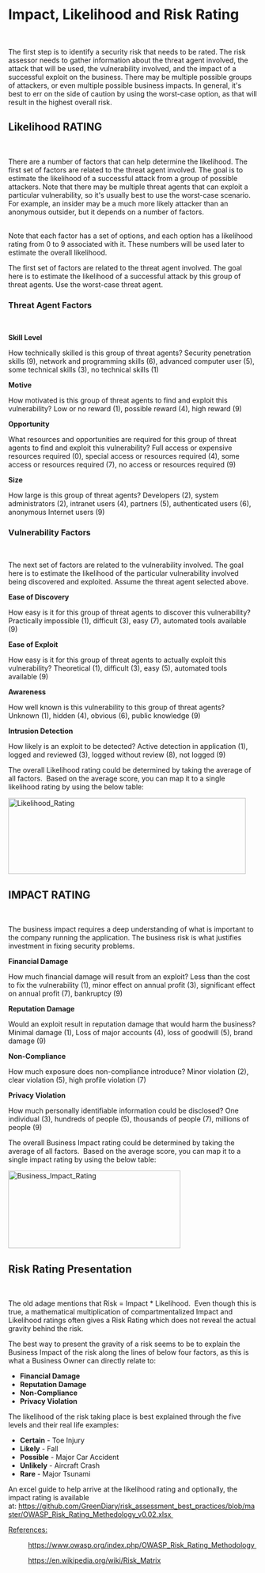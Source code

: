 # <h1><strong>Impact, Likelihood and Risk Rating</strong></h1>
<p>&nbsp;</p>
<p>The first step is to identify a security risk that needs to be rated. The risk assessor needs to gather information about the threat agent involved, the attack that will be used, the vulnerability involved, and the impact of a successful exploit on the business. There may be multiple possible groups of attackers, or even multiple possible business impacts. In general, it's best to err on the side of caution by using the worst-case option, as that will result in the highest overall risk.</p>
<h2><strong>Likelihood RATING</strong></h2>
<p>&nbsp;</p>
<p>There are a number of factors that can help determine the likelihood. The first set of factors are related to the threat agent involved. The goal is to estimate the likelihood of a successful attack from a group of possible attackers. Note that there may be multiple threat agents that can exploit a particular vulnerability, so it's usually best to use the worst-case scenario. For example, an insider may be a much more likely attacker than an anonymous outsider, but it depends on a number of factors.</p>
<p><br />
 Note that each factor has a set of options, and each option has a likelihood rating from 0 to 9 associated with it. These numbers will be used later to estimate the overall likelihood.</p>
<p>The first set of factors are related to the threat agent involved. The goal here is to estimate the likelihood of a successful attack by this group of threat agents. Use the worst-case threat agent.</p>
<h3>Threat Agent Factors</h3>
<p>&nbsp;</p>
<p><strong>Skill Level</strong></p>
<p>How technically skilled is this group of threat agents? Security penetration skills (9), network and programming skills (6), advanced computer user (5), some technical skills (3), no technical skills (1)</p>
<p><strong>Motive</strong></p>
<p>How motivated is this group of threat agents to find and exploit this vulnerability? Low or no reward (1), possible reward (4), high reward (9)</p>
<p><strong>Opportunity</strong></p>
<p>What resources and opportunities are required for this group of threat agents to find and exploit this vulnerability? Full access or expensive resources required (0), special access or resources required (4), some access or resources required (7), no access or resources required (9)</p>
<p><strong>Size</strong></p>
<p>How large is this group of threat agents? Developers (2), system administrators (2), intranet users (4), partners (5), authenticated users (6), anonymous Internet users (9)</p>
<h3>Vulnerability Factors</h3>
<p>&nbsp;</p>
<p>The next set of factors are related to the vulnerability involved. The goal here is to estimate the likelihood of the particular vulnerability involved being discovered and exploited. Assume the threat agent selected above.</p>
<p><strong>Ease of Discovery</strong></p>
<p>How easy is it for this group of threat agents to discover this vulnerability? Practically impossible (1), difficult (3), easy (7), automated tools available (9)</p>
<p><strong>Ease of Exploit</strong></p>
<p>How easy is it for this group of threat agents to actually exploit this vulnerability? Theoretical (1), difficult (3), easy (5), automated tools available (9)</p>
<p><strong>Awareness</strong></p>
<p>How well known is this vulnerability to this group of threat agents? Unknown (1), hidden (4), obvious (6), public knowledge (9)</p>
<p><strong>Intrusion Detection</strong></p>
<p>How likely is an exploit to be detected? Active detection in application (1), logged and reviewed (3), logged without review (8), not logged (9)</p>
<p>The overall Likelihood rating could be determined by taking the average of all factors.  Based on the average score, you can map it to a single likelihood rating by using the below table:</p>
<p><img class="alignnone" src="https://farm2.staticflickr.com/1577/24879957666_3e3921a331_o.png" alt="Likelihood_Rating" width="480" height="154" /></p>
<p><script src="//embedr.flickr.com/assets/client-code.js" async="" charset="utf-8"></script></p>
<h2>IMPACT RATING</h2>
<p>&nbsp;</p>
<p>The business impact requires a deep understanding of what is important to the company running the application. The business risk is what justifies investment in fixing security problems.</p>
<p><strong>Financial Damage</strong></p>
<p>How much financial damage will result from an exploit? Less than the cost to fix the vulnerability (1), minor effect on annual profit (3), significant effect on annual profit (7), bankruptcy (9)</p>
<p><strong>Reputation Damage</strong></p>
<p>Would an exploit result in reputation damage that would harm the business? Minimal damage (1), Loss of major accounts (4), loss of goodwill (5), brand damage (9)</p>
<p><strong>Non-Compliance</strong></p>
<p>How much exposure does non-compliance introduce? Minor violation (2), clear violation (5), high profile violation (7)</p>
<p><strong>Privacy Violation</strong></p>
<p>How much personally identifiable information could be disclosed? One individual (3), hundreds of people (5), thousands of people (7), millions of people (9)</p>
<p>The overall Business Impact rating could be determined by taking the average of all factors.  Based on the average score, you can map it to a single impact rating by using the below table:</p>
<p><img class="alignnone" src="https://farm2.staticflickr.com/1666/24880034996_1968e01d8e_o.png" alt="Business_Impact_Rating" width="348" height="157" /></p>
<h2>Risk Rating Presentation</h2>
<p>&nbsp;</p>
<p>The old adage mentions that Risk = Impact * Likelihood.  Even though this is true, a mathematical multiplication of compartmentalized Impact and Likelihood ratings often gives a Risk Rating which does not reveal the actual gravity behind the risk.</p>
<p>The best way to present the gravity of a risk seems to be to explain the Business Impact of the risk along the lines of below four factors, as this is what a Business Owner can directly relate to:</p>
<ul>
	<li><strong>Financial Damage</strong></li>
	<li><strong>Reputation Damage</strong></li>
	<li><strong>Non-Compliance</strong></li>
	<li><strong>Privacy Violation</strong></li>
</ul>
<p>The likelihood of the risk taking place is best explained through the five levels and their real life examples:</p>
<ul>
	<li><strong>Certain</strong> - Toe Injury</li>
	<li><strong>Likely</strong> - Fall</li>
	<li><strong>Possible</strong> - Major Car Accident</li>
	<li><strong>Unlikely</strong> - Aircraft Crash</li>
	<li><strong>Rare</strong> - Major Tsunami</li>
</ul>
<p>An excel guide to help arrive at the likelihood rating and optionally, the impact rating is available at: <a href="https://github.com/GreenDiary/risk_assessment_best_practices/blob/master/OWASP_Risk_Rating_Methedology_v0.02.xlsx" target="_blank" rel="noopener">https://github.com/GreenDiary/risk_assessment_best_practices/blob/master/OWASP_Risk_Rating_Methedology_v0.02.xlsx </a></p>
<p><span style="text-decoration: underline;">References:</span></p>
<dl>
<dd>
<p><a href="https://www.owasp.org/index.php/OWASP_Risk_Rating_Methodology" target="_blank" rel="noopener">https://www.owasp.org/index.php/OWASP_Risk_Rating_Methodology </a></p>
<p><a href="https://en.wikipedia.org/wiki/Risk_Matrix" target="_blank" rel="noopener">https://en.wikipedia.org/wiki/Risk_Matrix</a></p>
</dd>
</dl>
